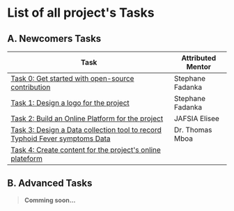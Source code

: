 # List of all project's Tasks

## A. Newcomers Tasks

| Task  | Attributed Mentor |
| ------------- | ------------- |
| [Task 0: Get started with open-source contribution](https://github.com/Mboalab/Mboalab-Outreachy_December-to-March-2022-internship-round/blob/main/Starter%20Tasks/Newcomer%20Tasks/Task%200:%20Get%20started%20with%20open-source%20contribution/Task%20Description.md) | Stephane Fadanka  |
| [Task 1: Design a logo for the project](https://github.com/Mboalab/Mboalab-Outreachy_December-to-March-2022-internship-round/blob/main/Starter%20Tasks/Newcomer%20Tasks/Task%201:%20Design%20a%20logo%20for%20the%20project/Task%20Description.md) | Stephane Fadanka  |
| [Task 2: Build an Online Platform for the project](https://github.com/Mboalab/Mboalab-Outreachy_December-to-March-2022-internship-round/blob/main/Starter%20Tasks/Newcomer%20Tasks/Task%202:%20Build%20an%20Online%20Platform%20for%20the%20project/Task%20Description.md) | JAFSIA Elisee  |
| [Task 3: Design a Data collection tool to record Typhoid Fever symptoms Data](https://github.com/Mboalab/Mboalab-Outreachy_December-to-March-2022-internship-round/blob/main/Starter%20Tasks/Newcomer%20Tasks/Task%203:%20Design%20a%20Data%20collection%20tool%20to%20record%20Typhoid%20Fever%20symptoms%20Data/Task%20Description.md) | Dr. Thomas Mboa  |
| [Task 4: Create content for the project's online plateform](https://github.com/Mboalab/Mboalab-Outreachy_December-to-March-2022-internship-round/blob/main/Starter%20Tasks/Newcomer%20Tasks/Task%204:%20Create%20content%20for%20the%20project's%20online%20plateform/Task%20Description.md) |  |

## B. Advanced Tasks

>**Comming soon...**
